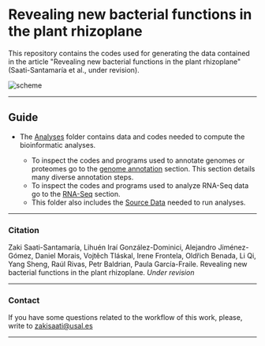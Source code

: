 # Revealing new bacterial functions in the plant rhizoplane

This repository contains the codes used for generating the data contained in the article "Revealing new bacterial functions in the plant rhizoplane" (Saati-Santamaría et al., under revision).

<p align="center">

![scheme](https://github.com/user-attachments/assets/e93f1bea-5aec-43b7-86d5-a0d4bb64841b)


---
## Guide
- The [Analyses](./Analyses/) folder contains data and codes needed to compute the bioinformatic analyses.

  - To inspect the codes and programs used to annotate genomes or proteomes go to the [genome annotation](./Analyses/Genome_annotation.md) section. This section details many diverse annotation steps.
  - To inspect the codes and programs used to analyze RNA-Seq data go to the [RNA-Seq](./Analyses/RNA-Seq.md) section.
  - This folder also includes the [Source Data](./Analyses/Source_data) needed to run analyses.

 
 ---

### Citation

Zaki Saati-Santamaría, Lihuén Iraí González-Dominici, Alejandro Jiménez-Gómez, Daniel Morais, Vojtěch Tláskal, Irene Frontela, Oldřich Benada, Li Qi, Yang Sheng, Raúl Rivas, Petr Baldrian, Paula García-Fraile. Revealing new bacterial functions in the plant rhizoplane. *Under revision*


---

### Contact

If you have some questions related to the workflow of this work, please, write to zakisaati@usal.es
  
----
